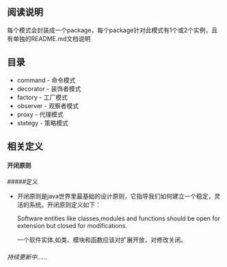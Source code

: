 ## 阅读说明
每个模式会封装成一个package，每个package针对此模式有1个或2个实例，且有单独的README.md文档说明

## 目录
- command - 命令模式
- decorator - 装饰者模式
- factory - 工厂模式
- observer - 观察者模式
- proxy - 代理模式
- stategy - 策略模式

## 相关定义
#### 开闭原则
#####定义
- 开闭原则是java世界里最基础的设计原则，它指导我们如何建立一个稳定，灵活的系统。开闭原则定义如下：
  
  Software entities like classes,modules and functions should be open for extension but closed for modifications.
  
  一个软件实体,如类、模块和函数应该对扩展开放，对修改关闭。
  
###### 持续更新中……

